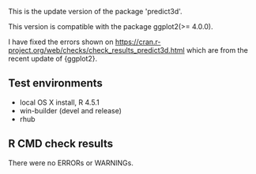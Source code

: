 This is the update version of the package 'predict3d'. 

This version is compatible with the package ggplot2(>= 4.0.0).

I have fixed the errors shown on <https://cran.r-project.org/web/checks/check_results_predict3d.html>
which are from the recent update of {ggplot2}.


## Test environments
* local OS X install, R 4.5.1 
* win-builder (devel and release)
* rhub

## R CMD check results
There were no ERRORs or WARNINGs.


